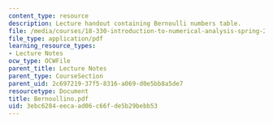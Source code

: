 ```yaml
---
content_type: resource
description: Lecture handout containing Bernoulli numbers table.
file: /media/courses/18-330-introduction-to-numerical-analysis-spring-2004/3ebc6284eecaad06c66fde5b29bebb53_Bernoullino.pdf
file_type: application/pdf
learning_resource_types:
- Lecture Notes
ocw_type: OCWFile
parent_title: Lecture Notes
parent_type: CourseSection
parent_uid: 2c697219-37f5-8316-a069-d0e5bb8a5de7
resourcetype: Document
title: Bernoullino.pdf
uid: 3ebc6284-eeca-ad06-c66f-de5b29bebb53
---
```


